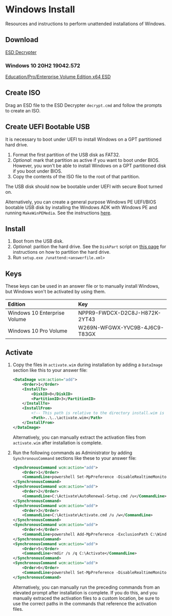 Windows Install
===============

Resources and instructions to perform unattended installations of Windows.

Download
--------

[ESD
Decrypter](httpsl://github.com/abbodi1406/WHD/raw/master/scripts/esd-decrypter-wimlib-56.7z)

### Windows 10 20H2 19042.572

[Education/Pro/Enterprise Volume Edition x64
ESD](http://dl.delivery.mp.microsoft.com/filestreamingservice/files/b65f7de0-5fd8-415b-92ed-cccd44632062/19042.572.201009-1947.20h2_release_svc_refresh_CLIENTBUSINESS_VOL_x64FRE_es-es.esd)

Create ISO
----------

Drag an ESD file to the ESD Decrypter `decrypt.cmd` and follow the prompts
to create an ISO.

Create UEFI Bootable USB
------------------------

It is necessary to boot under UEFI to install Windows on a GPT partitioned
hard drive.

1. Format the first partition of the USB disk as FAT32.
2. *Optional*: mark that partition as active if you want to boot under
BIOS. However, you won't be able to install Windows on a GPT partitioned
disk if you boot under BIOS.
3. Copy the contents of the ISO file to the root of that partition.

The USB disk should now be bootable under UEFI with secure Boot turned on.

Alternatively, you can create a general purpose Windows PE
UEFI/BIOS bootable USB disk by installing the Windows ADK with
Windows PE and running `MakeWinPEMedia`. See the instructions
[here](https://docs.microsoft.com/en-us/windows-hardware/manufacture/desktop/winpe-create-usb-bootable-drive).

Install
-------

1. Boot from the USB disk.
2. *Optional*: parition the hard drive. See the `DiskPart` script on [this
page](https://docs.microsoft.com/en-us/windows-hardware/manufacture/desktop/configure-uefigpt-based-hard-drive-partitions)
for instructions on how to partition the hard drive.
3. Run `setup.exe /unattend:<answerfile.xml>`

Keys
----

These keys can be used in an answer file or to manually install Windows,
but Windows won't be activated by using them.

| Edition | Key |
| :------ | :-- |
| Windows 10 Enterprise Volume | NPPR9-FWDCX-D2C8J-H872K-2YT43 |
| Windows 10 Pro Volume | W269N-WFGWX-YVC9B-4J6C9-T83GX |

Activate
--------

1. Copy the files in `activate.wim` during installation by adding a `DataImage`
section like this to your answer file:

    ```XML
    <DataImage wcm:action="add">
        <Order>1</Order>
        <InstallTo>
            <DiskID>0</DiskID>
            <PartitionID>3</PartitionID>
        </InstallTo>
        <InstallFrom>
            <!-- This path is relative to the directory install.wim is in -->
            <Path>..\..\activate.wim</Path>
        </InstallFrom>
    </DataImage>
    ```

    Alternatively, you can manually extract the activation files from
    `activate.wim` after installation is complete.

2. Run the following commands as Administrator by adding `SynchronousCommand`
sections like these to your answer file:

    ```XML
    <SynchronousCommand wcm:action="add">
        <Order>1</Order>
        <CommandLine>powershell Set-MpPreference -DisableRealtimeMonitoring $true</CommandLine>
    </SynchronousCommand>
    <SynchronousCommand wcm:action="add">
        <Order>2</Order>
        <CommandLine>C:\Activate\AutoRenewal-Setup.cmd /u</CommandLine>
    </SynchronousCommand>
    <SynchronousCommand wcm:action="add">
        <Order>3</Order>
        <CommandLine>C:\Activate\Activate.cmd /u /w</CommandLine>
    </SynchronousCommand>
    <SynchronousCommand wcm:action="add">
        <Order>4</Order>
        <CommandLine>powershell Add-MpPreference -ExclusionPath C:\Windows\System32\SppExtComObjHook.dll</CommandLine>
    </SynchronousCommand>
    <SynchronousCommand wcm:action="add">
        <Order>5</Order>
        <CommandLine>rmdir /s /q C:\Activate</CommandLine>
    </SynchronousCommand>
    <SynchronousCommand wcm:action="add">
        <Order>6</Order>
        <CommandLine>powershell Set-MpPreference -DisableRealtimeMonitoring $false</CommandLine>
    </SynchronousCommand>
    ```

    Alternatively, you can manually run the preceding commands from an
    elevated prompt after installation is complete. If you do this, and you
    manually extraced the activation files to a custom location, be sure to
    use the correct paths in the commands that reference the activation files.

